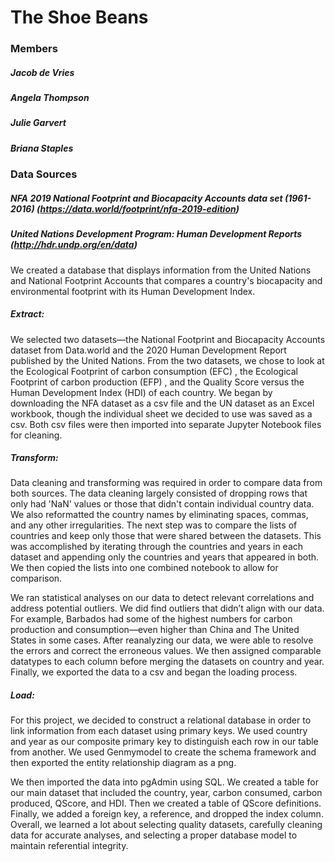 # The Shoe Beans

### Members
##### Jacob de Vries
##### Angela Thompson
##### Julie Garvert
##### Briana Staples

### Data Sources
##### NFA 2019 National Footprint and Biocapacity Accounts data set (1961-2016) (https://data.world/footprint/nfa-2019-edition)
##### United Nations Development Program: Human Development Reports (http://hdr.undp.org/en/data)

We created a database that displays information from the United Nations and National Footprint Accounts that compares a country's biocapacity and environmental footprint with its Human Development Index.

##### Extract: 
We selected two datasets—the National Footprint and Biocapacity Accounts dataset from Data.world and the 2020 Human Development Report published by the United Nations. From the two datasets, we chose to look at the Ecological Footprint of carbon consumption (EFC) , the Ecological Footprint of carbon production (EFP) , and the Quality Score versus the Human Development Index (HDI) of each country. We began by downloading the NFA dataset as a csv file and the UN dataset as an Excel workbook, though the individual sheet we decided to use was saved as a csv. Both csv files were then imported into separate Jupyter Notebook files for cleaning.

##### Transform: 
Data cleaning and transforming was required in order to compare data from both sources. The data cleaning largely consisted of dropping rows that only had 'NaN' values or those that didn't contain individual country data. We also reformatted the country names by eliminating spaces, commas, and any other irregularities. The next step was to compare the lists of countries and keep only those that were shared between the datasets. This was accomplished by iterating through the countries and years in each dataset and appending only the countries and years that appeared in both. We then copied the lists into one combined notebook to allow for comparison.

We ran statistical analyses on our data to detect relevant correlations and address potential outliers. We did find outliers that didn’t align with our data. For example, Barbados had some of the highest numbers for carbon production and consumption—even higher than China and The United States in some cases. After reanalyzing our data, we were able to resolve the errors and correct the erroneous values. We then assigned comparable datatypes to each column before merging the datasets on country and year. Finally, we exported the data to a csv and began the loading process.

##### Load: 
For this project, we decided to construct a relational database in order to link information from each dataset using primary keys. We used country and year as our composite primary key to distinguish each row in our table from another. We used Genmymodel to create the schema framework and then exported the entity relationship diagram as a png.

We then imported the data into pgAdmin using SQL. We created a table for our main dataset that included the country, year, carbon consumed, carbon produced, QScore, and HDI. Then we created a table of QScore definitions. Finally, we added a foreign key, a reference, and dropped the index column. Overall, we learned a lot about selecting quality datasets, carefully cleaning data for accurate analyses, and selecting a proper database model to maintain referential integrity.
